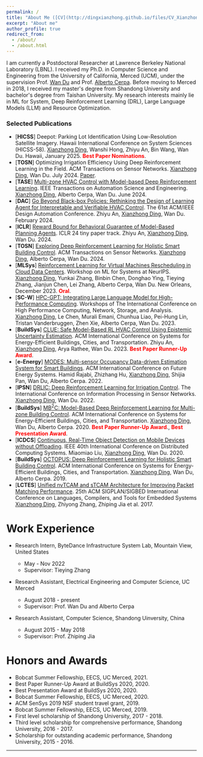 ```yaml
---
permalink: /
title: "About Me ([CV](http://dingxianzhong.github.io/files/CV_Xianzhong.pdf))"
excerpt: "About me"
author_profile: true
redirect_from: 
  - /about/
  - /about.html
---
```

I am currently a Postdoctoral Researcher at Lawrence Berkeley National Laboratory (LBNL). I received my Ph.D. in Computer Science and Engineering from the University of California, Merced (UCM), under the supervision Prof. [Wan Du](https://sites.ucmerced.edu/wdu) and Prof. [Alberto Cerpa](http://www.andes.ucmerced.edu/~acerpa/). Before moving to Merced in 2018, I received my master's degree from Shandong University and bachelor's degree from Taishan University. My research interests mainly lie in ML for System, Deep Reinforcement Learning (DRL), Large Language Models (LLM) and Resource Optimization.

### Selected Publications

* [**HICSS**] Deepot: Parking Lot Identification Using Low-Resolution Satellite Imagery. Hawaii International Conference on System Sciences (HICSS-58). <u>Xianzhong Ding</u>, Wanshi Hong, Zhiyu An, Bin Wang, Wan Du. Hawaii, January 2025. <span style='color:red'>**Best Paper Nominations**</span>.
* [**TOSN**] Optimizing Irrigation Efficiency Using Deep Reinforcement Learning in the Field. ACM Transactions on Sensor Networks. <u>Xianzhong Ding</u>, Wan Du. July 2024. [Paper](https://dl.acm.org/doi/full/10.1145/3662182).
* [**TASE**] [Multi-zone HVAC Control with Model-based Deep Reinforcement Learning](https://ieeexplore.ieee.org/abstract/document/10557792).  IEEE Transactions on Automation Science and Engineering. <u>Xianzhong Ding</u>, Alberto Cerpa, Wan Du. June 2024.
* [**DAC**] [Go Beyond Black-box Policies: Rethinking the Design of Learning Agent for Interpretable and Verifiable HVAC Control](https://dl.acm.org/doi/10.1145/3649329.3656234). The 61st ACM/IEEE Design Automation Conference. Zhiyu An, <u>Xianzhong Ding</u>, Wan Du. February 2024.
* [**ICLR**] [Reward Bound for Behavioral Guarantee of Model-Based Planning Agents](https://arxiv.org/abs/2402.13419). ICLR 24 tiny paper track. Zhiyu An, <u>Xianzhong Ding</u>, Wan Du. 2024.
* [**TOSN**] [Exploring Deep Reinforcement Learning for Holistic Smart Building Control](https://dl.acm.org/doi/10.1145/3656043). ACM Transactions on Sensor Networks. <u>Xianzhong Ding</u>, Alberto Cerpa, Wan Du. 2024.
* [**MLSys**] [Reinforcement Learning for Virtual Machines Rescheduling in Cloud Data Centers](https://neurips.cc/virtual/2023/workshop/66501). Workshop on ML for Systems at NeurIPS. <u>Xianzhong Ding</u>, Yunkai Zhang, Binbin Chen, Donghao Ying, Tieying Zhang, Jianjun Chen, Lei Zhang, Alberto Cerpa, Wan Du. New Orleans, December 2023.  <span style='color:red'>**Oral**</span>.
* [**SC-W**] [HPC-GPT: Integrating Large Language Model for High-Performance Computing](https://dl.acm.org/doi/abs/10.1145/3624062.3624172). Workshops of The International Conference on High Performance Computing, Network, Storage, and Analysis. <u>Xianzhong Ding</u>, Le Chen, Murali Emani, Chunhua Liao, Pei-Hung Lin, Tristan Vanderbruggen, Zhen Xie, Alberto Cerpa, Wan Du. 2023.
* [**BuildSys**] [CLUE: Safe Model-Based RL HVAC Control Using Epistemic Uncertainty Estimation](https://dl.acm.org/doi/10.1145/3600100.3623742). ACM International Conference on Systems for Energy-Efficient Buildings, Cities, and Transportation. Zhiyu An, <u>Xianzhong Ding</u>, Arya Rathee, Wan Du. 2023. <span style='color:red'>**Best Paper Runner-Up Award**</span>.
* [**e-Energy**] [MODES: Multi-sensor Occupancy Data-driven Estimation System for Smart Buildings](https://dl.acm.org/doi/abs/10.1145/3538637.3538852). ACM International Conference on Future Energy Systems. Hamid Rajabi, Zhizhang Hu, <u>Xianzhong Ding</u>, Shijia Pan, Wan Du, Alberto Cerpa. 2022.
* [**IPSN**] [DRLIC: Deep Reinforcement Learning for Irrigation Control](https://ieeexplore.ieee.org/document/9826018). The International Conference on Information Processing in Sensor Networks. <u>Xianzhong Ding</u>, Wan Du. 2022.
* [**BuildSys**] [MB$^2$C: Model-Based Deep Reinforcement Learning for Multi-zone Building Control](https://dl.acm.org/doi/abs/10.1145/3408308.3427986). ACM International Conference on Systems for Energy-Efficient Buildings, Cities, and Transportation. <u>Xianzhong Ding</u>, Wan Du, Alberto Cerpa. 2020. <span style='color:red'>**Best Paper Runner-Up Award**</span>., <span style='color:red'>**Best Presentation Award**</span>.
* [**ICDCS**] [Continuous, Real-Time Object Detection on Mobile Devices without Offloading](https://ieeexplore.ieee.org/document/9355581). IEEE 40th International Conference on Distributed Computing Systems. Miaomiao Liu, <u>Xianzhong Ding</u>, Wan Du. 2020.
* [**BuildSys**] [OCTOPUS: Deep Reinforcement Learning for Holistic Smart Building Control](https://dl.acm.org/doi/abs/10.1145/3360322.3360857). ACM International Conference on Systems for Energy-Efficient Buildings, Cities, and Transportation. <u>Xianzhong Ding</u>, Wan Du, Alberto Cerpa. 2019.
* [**LCTES**] [Unified nvTCAM and sTCAM Architecture for Improving Packet Matching Performance](https://dl.acm.org/doi/10.1145/3140582.3081034). 25th ACM SIGPLAN/SIGBED International Conference on Languages, Compilers, and Tools for Embedded Systems <u>Xianzhong Ding</u>, Zhiyong Zhang, Zhiping Jia et al. 2017.

Work Experience
======
* Research Intern, ByteDance Infrastructure System Lab, Mountain View, United States
  * May - Nov 2022
  * Supervisor: Tieying Zhang
* Research Assistant, Electrical Engineering and Computer Science, UC Merced
  * August 2018 - present
  * Supervisor: Prof. Wan Du and Alberto Cerpa

* Research Assistant, Computer Science, Shandong Uinversity, China
  * August 2015 - May 2018
  * Supervisor: Prof. Zhiping Jia

Honors and Awards
======
* Bobcat Summer Fellowship, EECS, UC Merced, 2021.
* Best Paper Runner-Up Award at BuildSys 2020, 2020. 
* Best Presentation Award at BuildSys 2020, 2020. 
* Bobcat Summer Fellowship, EECS, UC Merced, 2020.
* ACM SenSys 2019 NSF student travel grant, 2019. 
* Bobcat Summer Fellowship, EECS, UC Merced, 2019.
* First level scholarship of Shandong University, 2017 - 2018.
* Third level scholarship for comprehensive performance, Shandong University, 2016 - 2017.
* Scholarship for outstanding academic performance, Shandong University, 2015 - 2016. 


------

